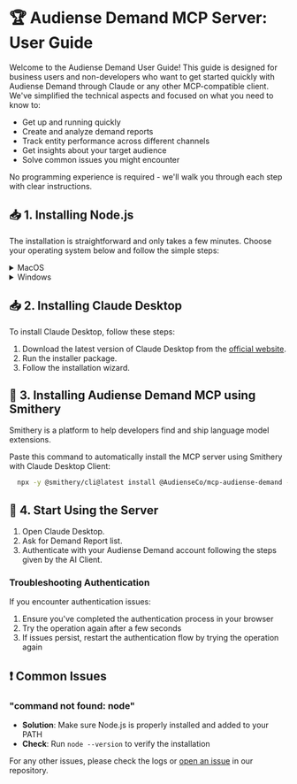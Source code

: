 # 🏆 Audiense Demand MCP Server: User Guide

Welcome to the Audiense Demand User Guide! This guide is designed for business users and non-developers who want to get started quickly with Audiense Demand through Claude or any other MCP-compatible client. We've simplified the technical aspects and focused on what you need to know to:

- Get up and running quickly
- Create and analyze demand reports
- Track entity performance across different channels
- Get insights about your target audience
- Solve common issues you might encounter

No programming experience is required - we'll walk you through each step with clear instructions.

## 📥 1. Installing Node.js

The installation is straightforward and only takes a few minutes. Choose your operating system below and follow the simple steps:

<details>
<summary>MacOS</summary>

1. Download [Node.js official website](https://nodejs.org/).
2. Download the LTS version (18.x or higher).
3. Run the installer package.
4. Follow the installation wizard.
5. Verify the installation. For this, Press Command + Space to open Spotlight Search, type "Terminal" and press Enter. Then, run the following commands.

  ```bash
  node --version  # Should show v18.x.x or higher
  ```
  ```bash
  node --version  # Should show v18.x.x or higher
  ```

If you see version numbers for both commands, Node.js is successfully installed!
</details>


<details>
<summary>Windows</summary>


1. Visit [Node.js official website](https://nodejs.org/)
2. Download the LTS version (18.x or higher) Windows Installer (.msi)
3. Run the installer
4. Follow the installation wizard
5. Ensure to check the box that says "Automatically install the necessary tools"
6. Verify the installation. For this, Press Windows + R to open the Run dialog, type "cmd" and press Enter. Then, run the following commands.

  ```bash
  node --version  # Should show v18.x.x or higher
  ```
  ```bash
  node --version  # Should show v18.x.x or higher
  ```

If you see version numbers for both commands, Node.js is successfully installed!
</details>

## 📥 2. Installing Claude Desktop

To install Claude Desktop, follow these steps:

1. Download the latest version of Claude Desktop from the [official website](https://claude.ai/download).
2. Run the installer package.
3. Follow the installation wizard.

## 🔧 3. Installing Audiense Demand MCP using Smithery

Smithery is a platform to help developers find and ship language model extensions.

Paste this command to automatically install the MCP server using Smithery with Claude Desktop Client:

```bash
  npx -y @smithery/cli@latest install @AudienseCo/mcp-audiense-demand --client claude
```

## 🔐 4. Start Using the Server

1. Open Claude Desktop.
2. Ask for Demand Report list.
3. Authenticate with your Audiense Demand account following the steps given by the AI Client.

### Troubleshooting Authentication

If you encounter authentication issues:

1. Ensure you've completed the authentication process in your browser
2. Try the operation again after a few seconds
3. If issues persist, restart the authentication flow by trying the operation again

## ❗ Common Issues

### "command not found: node"
- **Solution**: Make sure Node.js is properly installed and added to your PATH
- **Check**: Run `node --version` to verify the installation

For any other issues, please check the logs or [open an issue](https://github.com/AudienseCo/mcp-audiense-demand/issues) in our repository.
